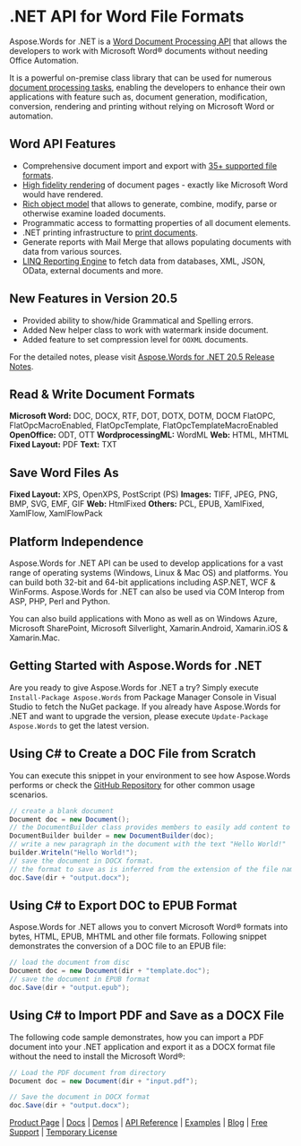 # .NET API for Word File Formats

Aspose.Words for .NET is a [Word Document Processing API](https://products.aspose.com/words/net) that allows the developers to work with Microsoft Word® documents without needing Office Automation.

It is a powerful on-premise class library that can be used for numerous [document processing tasks](https://docs.aspose.com/display/wordsnet/Developer+Guide), enabling the developers to enhance their own applications with feature such as, document generation, modification, conversion, rendering and printing without relying on Microsoft Word or automation.

## Word API Features

- Comprehensive document import and export with [35+ supported file formats](https://docs.aspose.com/display/wordsnet/Supported+Document+Formats).
- [High fidelity rendering](https://docs.aspose.com/display/wordsnet/Rendering) of document pages - exactly like Microsoft Word would have rendered.
- [Rich object model](https://docs.aspose.com/display/wordsnet/Aspose.Words+Document+Object+Model) that allows to generate, combine, modify, parse or otherwise examine loaded documents.
- Programmatic access to formatting properties of all document elements.
- .NET printing infrastructure to [print documents](https://docs.aspose.com/display/wordsnet/Print+a+Document).
- Generate reports with Mail Merge that allows populating documents with data from various sources.
- [LINQ Reporting Engine](https://docs.aspose.com/display/wordsnet/LINQ+Reporting+Engine) to fetch data from databases, XML, JSON, OData, external documents and more.

## New Features in Version 20.5

- Provided ability to show/hide Grammatical and Spelling errors.
- Added New helper class to work with watermark inside document.
- Added feature to set compression level for `OOXML` documents.

For the detailed notes, please visit [Aspose.Words for .NET 20.5 Release Notes](https://docs.aspose.com/display/wordsnet/Aspose.Words+for+.NET+20.5+Release+Notes).

## Read & Write Document Formats

**Microsoft Word:** DOC, DOCX, RTF, DOT, DOTX, DOTM, DOCM FlatOPC, FlatOpcMacroEnabled, FlatOpcTemplate, FlatOpcTemplateMacroEnabled
**OpenOffice:** ODT, OTT
**WordprocessingML:** WordML
**Web:** HTML, MHTML
**Fixed Layout:** PDF
**Text:** TXT

## Save Word Files As

**Fixed Layout:** XPS, OpenXPS, PostScript (PS)
**Images:** TIFF, JPEG, PNG, BMP, SVG, EMF, GIF
**Web:** HtmlFixed
**Others:** PCL, EPUB, XamlFixed, XamlFlow, XamlFlowPack

## Platform Independence

Aspose.Words for .NET API can be used to develop applications for a vast range of operating systems (Windows, Linux & Mac OS) and platforms. You can build both 32-bit and 64-bit applications including ASP.NET, WCF & WinForms. Aspose.Words for .NET can also be used via COM Interop from ASP, PHP, Perl and Python. 

You can also build applications with Mono as well as on Windows Azure, Microsoft SharePoint, Microsoft Silverlight, Xamarin.Android, Xamarin.iOS & Xamarin.Mac.

## Getting Started with Aspose.Words for .NET

Are you ready to give Aspose.Words for .NET a try? Simply execute `Install-Package Aspose.Words` from Package Manager Console in Visual Studio to fetch the NuGet package. If you already have Aspose.Words for .NET and want to upgrade the version, please execute `Update-Package Aspose.Words` to get the latest version.

## Using C# to Create a DOC File from Scratch

You can execute this snippet in your environment to see how Aspose.Words performs or check the [GitHub Repository](https://github.com/aspose-words/Aspose.Words-for-.NET) for other common usage scenarios.

```csharp
// create a blank document
Document doc = new Document();
// the DocumentBuilder class provides members to easily add content to a document
DocumentBuilder builder = new DocumentBuilder(doc);
// write a new paragraph in the document with the text "Hello World!"
builder.Writeln("Hello World!");
// save the document in DOCX format. 
// the format to save as is inferred from the extension of the file name.
doc.Save(dir + "output.docx");
```

## Using C# to Export DOC to EPUB Format

Aspose.Words for .NET allows you to convert Microsoft Word® formats into bytes, HTML, EPUB, MHTML and other file formats. Following snippet demonstrates the conversion of a DOC file to an EPUB file:

```csharp
// load the document from disc
Document doc = new Document(dir + "template.doc");
// save the document in EPUB format
doc.Save(dir + "output.epub");
```

## Using C# to Import PDF and Save as a DOCX File

The following code sample demonstrates, how you can import a PDF document into your .NET application and export it as a DOCX format file without the need to install the Microsoft Word®:

```csharp
// Load the PDF document from directory
Document doc = new Document(dir + "input.pdf");

// Save the document in DOCX format
doc.Save(dir + "output.docx");
```

[Product Page](https://products.aspose.com/words/net) | [Docs](https://docs.aspose.com/display/wordsnet/Home) | [Demos](https://products.aspose.app/words/family) | [API Reference](https://apireference.aspose.com/net/words) | [Examples](https://github.com/aspose-words/Aspose.Words-for-.NET) | [Blog](https://blog.aspose.com/category/words/) | [Free Support](https://forum.aspose.com/c/words) | [Temporary License](https://purchase.aspose.com/temporary-license)
